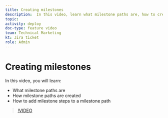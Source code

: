 ```yaml
---
title: Creating milestones
description:  In this video, learn what milestone paths are, how to create milestone paths, and how to add milestone steps in Adobe Workfront.
topic:
activity: deploy
doc-type: feature video
team: Technical Marketing
kt: Jira ticket
role: Admin
---
```

# Creating milestones

In this video, you will learn:

* What milestone paths are
* How milestone paths are created
* How to add milestone steps to a milestone path

>[!VIDEO](https://video.tv.adobe.com/v/335204/?quality=12)
